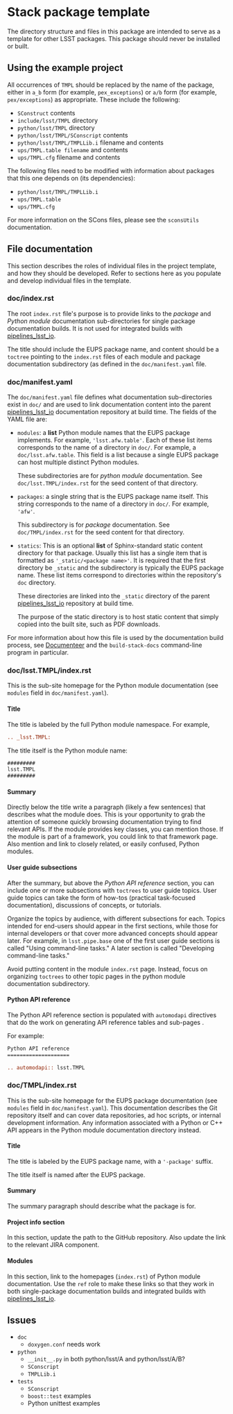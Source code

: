 # Stack package template

The directory structure and files in this package are intended to serve as a template for other LSST packages.
This package should never be installed or built.

## Using the example project

All occurrences of `TMPL` should be replaced by the name of the package, either in `a_b` form (for example, `pex_exceptions`) or `a/b` form (for example, `pex/exceptions`) as appropriate.
These include the following:

- `SConstruct` contents
- `include/lsst/TMPL` directory
- `python/lsst/TMPL` directory
- `python/lsst/TMPL/SConscript` contents
- `python/lsst/TMPL/TMPLLib.i` filename and contents
- `ups/TMPL.table filename` and contents
- `ups/TMPL.cfg` filename and contents

The following files need to be modified with information about packages that this one depends on (its dependencies):

- `python/lsst/TMPL/TMPLLib.i`
- `ups/TMPL.table`
- `ups/TMPL.cfg`

For more information on the SCons files, please see the `sconsUtils` documentation.

## File documentation

This section describes the roles of individual files in the project template, and how they should be developed.
Refer to sections here as you populate and develop individual files in the template.

### doc/index.rst

The root `index.rst` file's purpose is to provide links to the *package* and *Python module* documentation sub-directories for single package documentation builds.
It is not used for integrated builds with [pipelines_lsst_io](https://github.com/lsst/pipelines_lsst_io).

The title should include the EUPS package name, and content should be a `toctree` pointing to the `index.rst` files of each module and package documentation subdirectory (as defined in the `doc/manifest.yaml` file.

### doc/manifest.yaml

The `doc/manifest.yaml` file defines what documentation sub-directories exist in `doc/` and are used to link documentation content into the parent [pipelines_lsst_io](https://github.com/lsst/pipelines_lsst_io) documentation repository at build time.
The fields of the YAML file are:

- `modules`: a **list** Python module names that the EUPS package implements.
  For example, `'lsst.afw.table'`.
  Each of these list items corresponds to the name of a directory in `doc/`.
  For example, a `doc/lsst.afw.table`.
  This field is a list because a single EUPS package can host multiple distinct Python modules.

  These subdirectories are for *python module* documentation.
  See `doc/lsst.TMPL/index.rst` for the seed content of that directory.

- `packages`: a single string that is the EUPS package name itself.
  This string corresponds to the name of a directory in `doc/`.
  For example, `'afw'`.

  This subdirectory is for *package* documentation.
  See `doc/TMPL/index.rst` for the seed content for that directory.

- `statics`: This is an optional **list** of Sphinx-standard static content directory for that package.
  Usually this list has a single item that is formatted as `'_static/<package name>'`.
  It is required that the first directory be `_static` and the subdirectory is typically the EUPS package name.
  These list items correspond to directories within the repository's `doc` directory.

  These directories are linked into the `_static` directory of the parent [pipelines_lsst_io](https://github.com/lsst/pipelines_lsst_io) repository at build time.

  The purpose of the static directory is to host static content that simply copied into the built site, such as PDF downloads.

For more information about how this file is used by the documentation build process, see [Documenteer](https://github.com/lsst/documenteer) and the `build-stack-docs` command-line program in particular.

### doc/lsst.TMPL/index.rst

This is the sub-site homepage for the Python module documentation (see `modules` field in `doc/manifest.yaml`).

#### Title

The title is labeled by the full Python module namespace.
For example,

```rst
.. _lsst.TMPL:
```

The title itself is the Python module name:

```rst
#########
lsst.TMPL
#########
```

#### Summary

Directly below the title write a paragraph (likely a few sentences) that describes what the module does.
This is your opportunity to grab the attention of someone quickly browsing documentation trying to find relevant APIs.
If the module provides key classes, you can mention those.
If the module is part of a framework, you could link to that framework page.
Also mention and link to closely related, or easily confused, Python modules.

#### User guide subsections

After the summary, but above the *Python API reference* section, you can include one or more subsections with `toctrees` to user guide topics.
User guide topics can take the form of how-tos (practical task-focused documentation), discussions of concepts, or tutorials.

Organize the topics by audience, with different subsections for each.
Topics intended for end-users should appear in the first sections, while those for internal developers or that cover more advanced concepts should appear later.
For example, in `lsst.pipe.base` one of the first user guide sections is called "Using command-line tasks."
A later section is called "Developing command-line tasks."

Avoid putting content in the module `index.rst` page.
Instead, focus on organizing `toctrees` to other topic pages in the python module documentation subdirectory.

#### Python API reference

The Python API reference section is populated with `automodapi` directives that do the work on generating API reference tables and sub-pages .

For example:

```rst
Python API reference
====================

.. automodapi:: lsst.TMPL
```

### doc/TMPL/index.rst

This is the sub-site homepage for the EUPS package documentation (see `modules` field in `doc/manifest.yaml`).
This documentation describes the Git repository itself and can cover data repositories, ad hoc scripts, or internal development information.
Any information associated with a Python or C++ API appears in the Python module documentation directory instead.

#### Title

The title is labeled by the EUPS package name, with a `'-package'` suffix.

The title itself is named after the EUPS package.

#### Summary

The summary paragraph should describe what the package is for.

#### Project info section

In this section, update the path to the GitHub repository.
Also update the link to the relevant JIRA component.

#### Modules

In this section, link to the homepages (`index.rst`) of Python module documentation.
Use the `ref` role to make these links so that they work in both single-package documentation builds and integrated builds with [pipelines_lsst_io](https://github.com/lsst/pipelines_lsst_io).

## Issues

- `doc`
  - `doxygen.conf` needs work
- `python`
  - `__init__.py` in both python/lsst/A and python/lsst/A/B?
  - `SConscript`
  - `TMPLLib.i`
- `tests`
  - `SConscript`
  - `boost::test` examples
  - Python unittest examples
